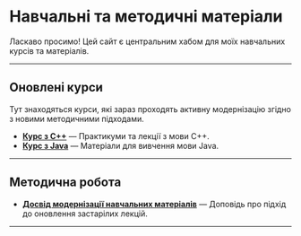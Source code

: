 # Навчальні та методичні матеріали

Ласкаво просимо! Цей сайт є центральним хабом для моїх навчальних курсів та матеріалів.

---

## Оновлені курси

Тут знаходяться курси, які зараз проходять активну модернізацію згідно з новими методичними підходами.

* [**Курс з C++**](https://vplanto.github.io/cpp/) — Практикуми та лекції з мови C++.
* [**Курс з Java**](https://vplanto.github.io/java/) — Матеріали для вивчення мови Java.

---

## Методична робота

* [**Досвід модернізації навчальних матеріалів**](00_method_changes.md) — Доповідь про підхід до оновлення застарілих лекцій.

---
